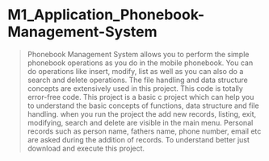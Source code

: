 # M1_Application_Phonebook-Management-System

> Phonebook Management System allows you to perform the simple phonebook operations as you do in the mobile phonebook. You can do operations like insert, modify, list as well as you can also do a search and delete operations. The file handling and data structure concepts are extensively used in this project. This code is totally error-free code. This project is a basic c project which can help you to understand the basic concepts of functions, data structure and file handling. when you run the project the add new records, listing, exit, modifying, search and delete are visible in the main menu. Personal records such as person name, fathers name, phone number, email etc are asked during the addition of records. To understand better just download and execute this project.
